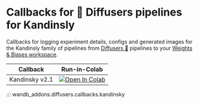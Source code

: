 # Callbacks for 🧨 Diffusers pipelines for Kandinsly

Callbacks for logging experiment details, configs and generated images for the Kandinsly family of pipelines from [Diffusers 🧨](https://huggingface.co/docs/diffusers) pipelines to your [Weights & Biases workspace](https://docs.wandb.ai/guides/app/pages/workspaces).

|Callback|Run-in-Colab|
|---|---|
|Kandinsky v2.1|[![Open In Colab](https://colab.research.google.com/assets/colab-badge.svg)](https://colab.research.google.com/github/soumik12345/wandb-addons/blob/main/docs/diffusers/examples/kandinsky.ipynb)|

::: wandb_addons.diffusers.callbacks.kandinsky

